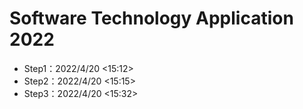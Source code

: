 # Software Technology Application 2022
- Step1：2022/4/20 <15:12>
- Step2：2022/4/20 <15:15>
- Step3：2022/4/20 <15:32>